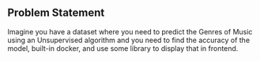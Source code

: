 ## Problem Statement
Imagine you have a dataset where you need to predict the Genres of Music using an Unsupervised algorithm and you need to find the accuracy of the model, built-in docker, and use some library to display that in frontend.
